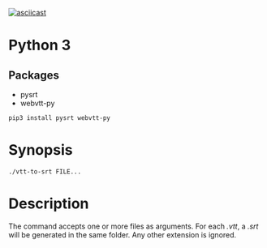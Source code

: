 [![asciicast](https://asciinema.org/a/234035.svg)](https://asciinema.org/a/234035)

# Python 3
## Packages

- pysrt
- webvtt-py

```
pip3 install pysrt webvtt-py
```

# Synopsis

```
./vtt-to-srt FILE...
```

# Description

The command accepts one or more files as arguments.
For each _.vtt_, a _.srt_ will be generated in the same folder.
Any other extension is ignored.
